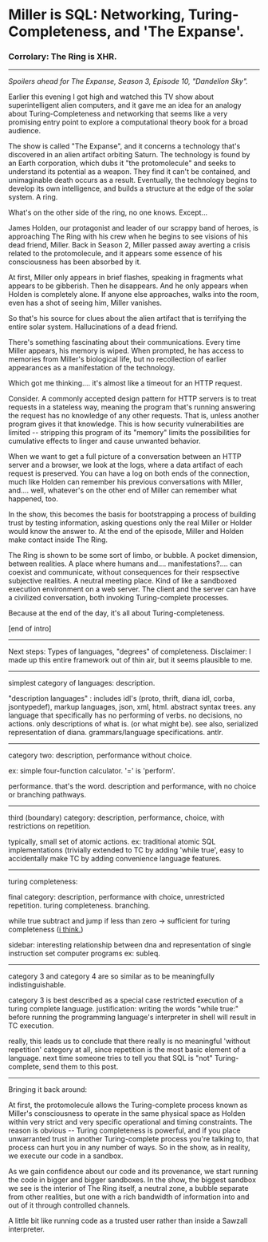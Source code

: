 # Miller is SQL: Networking, Turing-Completeness, and 'The Expanse'.

### Corrolary: The Ring is XHR.

___

*Spoilers ahead for The Expanse, Season 3, Episode 10, "Dandelion Sky".*

Earlier this evening I got high and watched this TV show about superintelligent alien computers, and it gave me an idea for an analogy about Turing-Completeness and networking that seems like a very promising entry point to explore a computational theory book for a broad audience.

The show is called "The Expanse", and it concerns a technology that's discovered in an alien artifact orbiting Saturn. The technology is found by an Earth corporation, which dubs it "the protomolecule" and seeks to understand its potential as a weapon. They find it can't be contained, and unimaginable death occurs as a result. Eventually, the technology begins to develop its own intelligence, and builds a structure at the edge of the solar system. A ring.

What's on the other side of the ring, no one knows. Except...

James Holden, our protagonist and leader of our scrappy band of heroes, is approaching The Ring with his crew when he begins to see visions of his dead friend, Miller. Back in Season 2, Miller passed away averting a crisis related to the protomolecule, and it appears some essence of his consciousness has been absorbed by it.

At first, Miller only appears in brief flashes, speaking in fragments what appears to be gibberish. Then he disappears. And he only appears when Holden is completely alone. If anyone else approaches, walks into the room, even has a shot of seeing him, Miller vanishes.

So that's his source for clues about the alien artifact that is terrifying the entire solar system. Hallucinations of a dead friend.

There's something fascinating about their communications. Every time Miller appears, his memory is wiped. When prompted, he has access to memories from Miller's biological life, but no recollection of earlier appearances as a manifestation of the technology.

Which got me thinking.... it's almost like a timeout for an HTTP request.

Consider. A commonly accepted design pattern for HTTP servers is to treat requests in a stateless way, meaning the program that's running answering the request has no knowledge of any other requests. That is, unless another program gives it that knowledge. This is how security vulnerabilities are limited -- stripping this program of its "memory" limits the possibilities for cumulative effects to linger and cause unwanted behavior.

When we want to get a full picture of a conversation between an HTTP server and a browser, we look at the logs, where a data artifact of each request is preserved. You can have a log on both ends of the connection, much like Holden can remember his previous conversations with Miller, and.... well, whatever's on the other end of Miller can remember what happened, too.

In the show, this becomes the basis for bootstrapping a process of building trust by testing information, asking questions only the real Miller or Holder would know the answer to. At the end of the episode, Miller and Holden make contact inside The Ring.

The Ring is shown to be some sort of limbo, or bubble. A pocket dimension, between realities. A place where humans and.... manifestations?.... can coexist and communicate, without consequences for their respsective subjective realities. A neutral meeting place. Kind of like a sandboxed execution environment on a web server. The client and the server can have a civilized conversation, both invoking Turing-complete processes.

Because at the end of the day, it's all about Turing-completeness.

\[end of intro]

----

Next steps: Types of languages, "degrees" of completeness. Disclaimer: I made up this entire framework out of thin air, but it seems plausible to me.

----

simplest category of languages: description.

"description languages" : includes idl's (proto, thrift, diana idl, corba, jsontypedef), markup languages, json, xml, html. abstract syntax trees. any language that specifically has no performing of verbs. no decisions, no actions. only descriptions of what is. (or what might be). see also, serialized representation of diana. grammars/language specifications. antlr.

----

category two: description, performance without choice.

ex: simple four-function calculator. '=' is 'perform'.

performance. that's the word. description and performance, with no choice or branching pathways.

----

third (boundary) category: description, performance, choice, with restrictions on repetition.

typically, small set of atomic actions. ex: traditional atomic SQL implementations (trivially extended to TC by adding 'while true', easy to accidentally make TC by adding convenience language features.

---

turing completeness:

final category: description, performance with choice, unrestricted repetition. turing completeness. branching.

while true subtract and jump if less than zero -> sufficient for turing completeness ([i think.](https://en.wikipedia.org/wiki/One-instruction_set_computer#Subtract_and_branch_if_less_than_or_equal_to_zero))

sidebar: interesting relationship between dna and representation of single instruction set computer programs ex: subleq.

----

category 3 and category 4 are so similar as to be meaningfully indistinguishable.

category 3 is best described as a special case restricted execution of a turing complete language. justification: writing the words "while true:" before running the programming language's interpreter in shell will result in TC execution.

really, this leads us to conclude that there really is no meaningful 'without repetition' category at all, since repetition is the most basic element of a language. next time someone tries to tell you that SQL is "not" Turing-complete, send them to this post.

----

Bringing it back around:

At first, the protomolecule allows the Turing-complete process known as Miller's consciousness to operate in the same physical space as Holden within very strict and very specific operational and timing constraints. The reason is obvious -- Turing completeness is powerful, and if you place unwarranted trust in another Turing-complete process you're talking to, that process can hurt you in any number of ways. So in the show, as in reality, we execute our code in a sandbox.

As we gain confidence about our code and its provenance, we start running the code in bigger and bigger sandboxes. In the show, the biggest sandbox we see is the interior of The Ring itself, a neutral zone, a bubble separate from other realities, but one with a rich bandwidth of information into and out of it through controlled channels.

A little bit like running code as a trusted user rather than inside a Sawzall interpreter.
